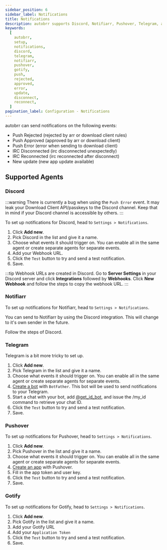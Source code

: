 ```yaml
---
sidebar_position: 6
sidebar_label: Notifications
title: Notifications
description: autobrr supports Discord, Notifiarr, Pushover, Telegram, and Gotify for notifications. This is a guide on how to set them up in autobrr.
keywords:
  [
    autobrr,
    setup,
    notifications,
    discord,
    telegram,
    notifiarr,
    pushover,
    gotify,
    push,
    rejected,
    approved,
    error,
    update,
    disconnect,
    reconnect,
  ]
pagination_label: Configuration - Notifications
---
```


autobrr can send notifications on the following events:

- Push Rejected (rejected by arr or download client rules)
- Push Approved (approved by arr or download client)
- Push Error (error when sending to download client)
- IRC Disconnected (irc disconnected unexpectedly)
- IRC Reconnected (irc reconnected after disconnect)
- New update (new app update available)

## Supported Agents

### Discord

:::warning
There is currently a bug when using the `Push Error` event.
It may leak your Download Client API/passkeys to the Discord channel. Keep that in mind if your Discord channel is accessible by others.
:::

To set up notifications for Discord, head to `Settings > Notifications`.

1. Click **Add new**.
2. Pick Discord in the list and give it a name.
3. Choose what events it should trigger on. You can enable all in the same agent or create separate agents for separate events.
4. Add your Webhook URL.
5. Click the `Test` button to try and send a test notification.
6. Save.

:::tip
Webhook URLs are created in Discord. Go to **Server Settings** in your Discord server and click **Integrations** followed by **Webhooks**. Click **New Webhook** and follow the steps to copy the webhook URL.
:::

### Notifiarr

To set up notifications for Notifiarr, head to `Settings > Notifications`.

You can send to Notifiarr by using the Discord integration. This will change to it's own sender in the future.

Follow the steps of Discord.

### Telegram

Telegram is a bit more tricky to set up.

1. Click **Add new**.
2. Pick Telegram in the list and give it a name.
3. Choose what events it should trigger on. You can enable all in the same agent or create separate agents for separate events.
4. [Create a bot](https://core.telegram.org/bots#6-botfather) with `BotFather`. This bot will be used to send notifications to your Telegram.
5. Start a chat with your bot, add [@get_id_bot](https://telegram.me/get_id_bot), and issue the /my_id command to retrieve your chat ID.
6. Click the `Test` button to try and send a test notification.
7. Save.

### Pushover

To set up notifications for Pushover, head to `Settings > Notifications`.

1. Click **Add new**.
2. Pick Pushover in the list and give it a name.
3. Choose what events it should trigger on. You can enable all in the same agent or create separate agents for separate events.
4. [Create an app](https://pushover.net/apps/build) with Pushover.
5. Fill in the app token and user key.
6. Click the `Test` button to try and send a test notification.
7. Save.

### Gotify

To set up notifications for Gotify, head to `Settings > Notifications`.

1. Click **Add new**.
2. Pick Gotify in the list and give it a name.
3. Add your Gotify URL
4. Add your `Application Token`
5. Click the `Test` button to try and send a test notification.
6. Save.
